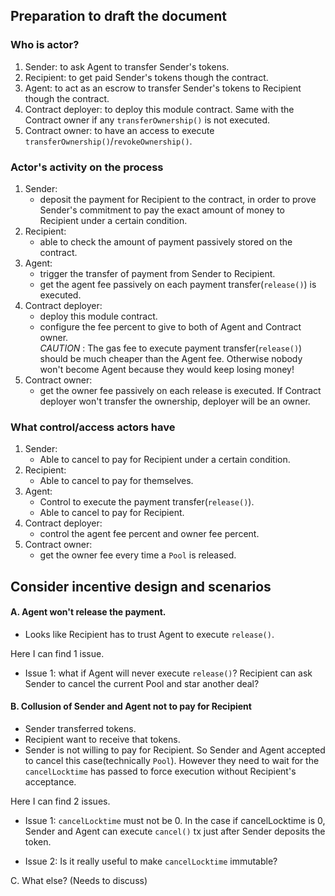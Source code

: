 ## Preparation to draft the document

### Who is actor?

1. Sender: to ask Agent to transfer Sender's tokens.
2. Recipient: to get paid Sender's tokens though the contract.
3. Agent: to act as an escrow to transfer Sender's tokens to Recipient though the contract.
4. Contract deployer: to deploy this module contract. Same with the Contract owner if any `transferOwnership()` is not executed.
5. Contract owner: to have an access to execute `transferOwnership()`/`revokeOwnership()`. 

### Actor's activity on the process

1. Sender:   
    - deposit the payment for Recipient to the contract, in order to prove Sender's commitment to pay the exact amount of money to Recipient under a certain condition.
2. Recipient:   
    - able to check the amount of payment passively stored on the contract.
3. Agent:
    - trigger the transfer of payment from Sender to Recipient.
    - get the agent fee passively on each payment transfer(`release()`) is executed.
4. Contract deployer:   
    - deploy this module contract.
    - configure the fee percent to give to both of Agent and Contract owner.   
    *CAUTION* : The gas fee to execute payment transfer(`release()`) should be much cheaper than the Agent fee. Otherwise nobody won't become Agent because they would keep losing money!
5. Contract owner:
   - get the owner fee passively on each release is executed. If Contract deployer won't transfer the ownership, deployer will be an owner.

### What control/access actors have

1. Sender:
    - Able to cancel to pay for Recipient under a certain condition.
2. Recipient:   
    - Able to cancel to pay for themselves.
3. Agent:    
    - Control to execute the payment transfer(`release()`).
    - Able to cancel to pay for Recipient.
4. Contract deployer:   
    - control the agent fee percent and owner fee percent.
5. Contract owner:   
    - get the owner fee every time a `Pool` is released.


## Consider incentive design and scenarios

#### A. Agent won't release the payment.
- Looks like Recipient has to trust Agent to execute `release()`.

Here  I can find 1 issue.
- Issue 1: what if Agent will never execute `release()`? Recipient can ask Sender to cancel the current Pool and star another deal?

#### B. Collusion of Sender and Agent not to pay for Recipient   
- Sender transferred tokens.   
- Recipient want to receive that tokens.   
- Sender is not willing to pay for Recipient. So Sender and Agent accepted to cancel this case(technically `Pool`). However they need to wait for the `cancelLocktime` has passed to force execution without Recipient's acceptance.

Here  I can find 2 issues.
- Issue 1: `cancelLocktime` must not be 0. In the case if cancelLocktime is 0, Sender and Agent can execute `cancel()` tx just after Sender deposits the token.   

- Issue 2: Is it really useful to make `cancelLocktime` immutable?

C. What else?
(Needs to discuss)
